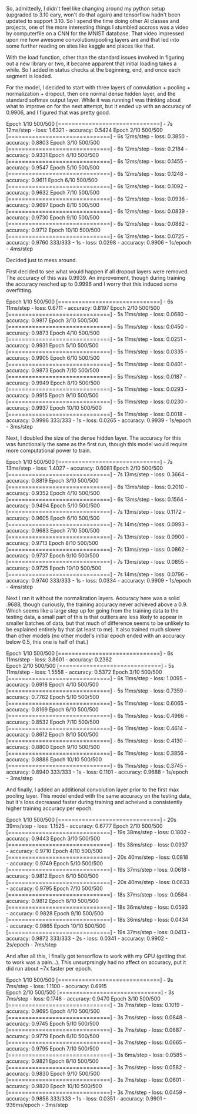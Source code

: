 So, admittedly, I didn't feel like changing around my python setup (upgraded to 3.10 eary, won't do that again) and tensorflow hadn't been updated to support 3.10. So I spend the time doing other AI classes and projects, one of the more interesting things I stumbled accross was a video by computerfile on a CNN for the MNIST database. That video impressed upon me how awesome convolution/pooling layers are and that led into some further reading on sites like kaggle and places like that.

With the load function, other than the standard issues involved in figuring out a new library or two, it became apparent that initial loading takes a while. So I added in status checks at the beginning, end, and once each segment is loaded.

For the model, I decided to start with three layers of convulation + pooling + normalization + dropout, then one normal dense hidden layer, and the standard softmax output layer. While it was running I was thinking about what to improve on for the next attempt, but it ended up with an accuracy of 0.9906, and I figured that was pretty good.

Epoch 1/10
500/500 [==============================] - 7s 12ms/step - loss: 1.6321 - accuracy: 0.5424
Epoch 2/10
500/500 [==============================] - 6s 12ms/step - loss: 0.3850 - accuracy: 0.8803
Epoch 3/10
500/500 [==============================] - 6s 12ms/step - loss: 0.2184 - accuracy: 0.9331
Epoch 4/10
500/500 [==============================] - 6s 12ms/step - loss: 0.1455 - accuracy: 0.9547
Epoch 5/10
500/500 [==============================] - 6s 12ms/step - loss: 0.1248 - accuracy: 0.9611
Epoch 6/10
500/500 [==============================] - 6s 12ms/step - loss: 0.1092 - accuracy: 0.9632
Epoch 7/10
500/500 [==============================] - 6s 12ms/step - loss: 0.0936 - accuracy: 0.9697
Epoch 8/10
500/500 [==============================] - 6s 12ms/step - loss: 0.0839 - accuracy: 0.9730
Epoch 9/10
500/500 [==============================] - 6s 12ms/step - loss: 0.0882 - accuracy: 0.9712
Epoch 10/10
500/500 [==============================] - 6s 12ms/step - loss: 0.0725 - accuracy: 0.9760
333/333 - 1s - loss: 0.0298 - accuracy: 0.9906 - 1s/epoch - 4ms/step

Decided just to mess around.

First decided to see what would happen if all dropout layers were removed. The accuracy of this was 0.9939. An improvement, though during training the accuracy reached up to 0.9996 and I worry that this induced some overfitting.

Epoch 1/10
500/500 [==============================] - 6s 11ms/step - loss: 0.6711 - accuracy: 0.8197 
Epoch 2/10
500/500 [==============================] - 5s 11ms/step - loss: 0.0680 - accuracy: 0.9817
Epoch 3/10
500/500 [==============================] - 5s 11ms/step - loss: 0.0450 - accuracy: 0.9873
Epoch 4/10
500/500 [==============================] - 5s 11ms/step - loss: 0.0251 - accuracy: 0.9931
Epoch 5/10
500/500 [==============================] - 5s 11ms/step - loss: 0.0335 - accuracy: 0.9905
Epoch 6/10
500/500 [==============================] - 5s 11ms/step - loss: 0.0401 - accuracy: 0.9873
Epoch 7/10
500/500 [==============================] - 5s 11ms/step - loss: 0.0187 - accuracy: 0.9949
Epoch 8/10
500/500 [==============================] - 5s 11ms/step - loss: 0.0293 - accuracy: 0.9915
Epoch 9/10
500/500 [==============================] - 5s 11ms/step - loss: 0.0230 - accuracy: 0.9937
Epoch 10/10
500/500 [==============================] - 5s 11ms/step - loss: 0.0018 - accuracy: 0.9996
333/333 - 1s - loss: 0.0265 - accuracy: 0.9939 - 1s/epoch - 3ms/step

Next, I doubled the size of the dense hidden layer. The accuracy for this was functionally the same as the first run, though this model would require more computational power to train.

Epoch 1/10
500/500 [==============================] - 7s 13ms/step - loss: 1.4027 - accuracy: 0.6081
Epoch 2/10
500/500 [==============================] - 7s 13ms/step - loss: 0.3664 - accuracy: 0.8819
Epoch 3/10
500/500 [==============================] - 6s 13ms/step - loss: 0.2010 - accuracy: 0.9352
Epoch 4/10
500/500 [==============================] - 6s 13ms/step - loss: 0.1564 - accuracy: 0.9494
Epoch 5/10
500/500 [==============================] - 7s 13ms/step - loss: 0.1172 - accuracy: 0.9605
Epoch 6/10
500/500 [==============================] - 7s 14ms/step - loss: 0.0993 - accuracy: 0.9683
Epoch 7/10
500/500 [==============================] - 7s 13ms/step - loss: 0.0900 - accuracy: 0.9713
Epoch 8/10
500/500 [==============================] - 7s 13ms/step - loss: 0.0862 - accuracy: 0.9737
Epoch 9/10
500/500 [==============================] - 7s 13ms/step - loss: 0.0855 - accuracy: 0.9725
Epoch 10/10
500/500 [==============================] - 7s 14ms/step - loss: 0.0796 - accuracy: 0.9740
333/333 - 1s - loss: 0.0334 - accuracy: 0.9909 - 1s/epoch - 4ms/step

Next I ran it without the normalization layers. Accuracy here was a solid .9688, though curiously, the training accuracy never achieved above a 0.9. Which seems like a large step up for going from the training data to the testing data, a small part of this is that outliers are less likely to appear in smaller batches of data, but that much of difference seems to be unlikely to be explained entirely by that (at least to me). It also trained much slower than other models (no other model's initial epoch ended with an accuracy below 0.5, this one is half of that.)

Epoch 1/10
500/500 [==============================] - 6s 11ms/step - loss: 3.8601 - accuracy: 0.2382   
Epoch 2/10
500/500 [==============================] - 5s 11ms/step - loss: 1.5558 - accuracy: 0.5372
Epoch 3/10
500/500 [==============================] - 6s 11ms/step - loss: 1.0095 - accuracy: 0.6918
Epoch 4/10
500/500 [==============================] - 5s 11ms/step - loss: 0.7359 - accuracy: 0.7762
Epoch 5/10
500/500 [==============================] - 5s 11ms/step - loss: 0.6065 - accuracy: 0.8169
Epoch 6/10
500/500 [==============================] - 6s 11ms/step - loss: 0.4966 - accuracy: 0.8532
Epoch 7/10
500/500 [==============================] - 6s 11ms/step - loss: 0.4614 - accuracy: 0.8612
Epoch 8/10
500/500 [==============================] - 6s 11ms/step - loss: 0.4130 - accuracy: 0.8800
Epoch 9/10
500/500 [==============================] - 6s 11ms/step - loss: 0.3856 - accuracy: 0.8888
Epoch 10/10
500/500 [==============================] - 6s 11ms/step - loss: 0.3745 - accuracy: 0.8940
333/333 - 1s - loss: 0.1101 - accuracy: 0.9688 - 1s/epoch - 3ms/step

And finally, I added an additional convolution layer prior to the first max pooling layer. This model ended with the same accuracy on the testing data, but it's loss decreased faster during training and acheived a consistently higher training accuracy per epoch.

Epoch 1/10
500/500 [==============================] - 20s 39ms/step - loss: 1.1525 - accuracy: 0.6777
Epoch 2/10
500/500 [==============================] - 19s 38ms/step - loss: 0.1802 - accuracy: 0.9443
Epoch 3/10
500/500 [==============================] - 19s 38ms/step - loss: 0.0937 - accuracy: 0.9710
Epoch 4/10
500/500 [==============================] - 20s 40ms/step - loss: 0.0818 - accuracy: 0.9749
Epoch 5/10
500/500 [==============================] - 19s 37ms/step - loss: 0.0618 - accuracy: 0.9812
Epoch 6/10
500/500 [==============================] - 20s 40ms/step - loss: 0.0633 - accuracy: 0.9795
Epoch 7/10
500/500 [==============================] - 18s 37ms/step - loss: 0.0584 - accuracy: 0.9812
Epoch 8/10
500/500 [==============================] - 18s 36ms/step - loss: 0.0593 - accuracy: 0.9828
Epoch 9/10
500/500 [==============================] - 18s 36ms/step - loss: 0.0434 - accuracy: 0.9865
Epoch 10/10
500/500 [==============================] - 19s 37ms/step - loss: 0.0413 - accuracy: 0.9872
333/333 - 2s - loss: 0.0341 - accuracy: 0.9902 - 2s/epoch - 7ms/step

And after all this, I finally got tensorflow to work with my GPU (getting that to work was a pain...). This unsurprsingly had no affect on accuracy, put it did run about ~7x faster per epoch.

Epoch 1/10
500/500 [==============================] - 9s 7ms/step - loss: 1.1100 - accuracy: 0.6915   
Epoch 2/10
500/500 [==============================] - 3s 7ms/step - loss: 0.1748 - accuracy: 0.9470
Epoch 3/10
500/500 [==============================] - 3s 7ms/step - loss: 0.1019 - accuracy: 0.9695
Epoch 4/10
500/500 [==============================] - 3s 7ms/step - loss: 0.0848 - accuracy: 0.9745
Epoch 5/10
500/500 [==============================] - 3s 7ms/step - loss: 0.0687 - accuracy: 0.9779
Epoch 6/10
500/500 [==============================] - 3s 7ms/step - loss: 0.0665 - accuracy: 0.9795
Epoch 7/10
500/500 [==============================] - 3s 6ms/step - loss: 0.0585 - accuracy: 0.9821
Epoch 8/10
500/500 [==============================] - 3s 7ms/step - loss: 0.0582 - accuracy: 0.9830
Epoch 9/10
500/500 [==============================] - 3s 7ms/step - loss: 0.0601 - accuracy: 0.9820
Epoch 10/10
500/500 [==============================] - 3s 7ms/step - loss: 0.0459 - accuracy: 0.9856
333/333 - 1s - loss: 0.0351 - accuracy: 0.9901 - 936ms/epoch - 3ms/step